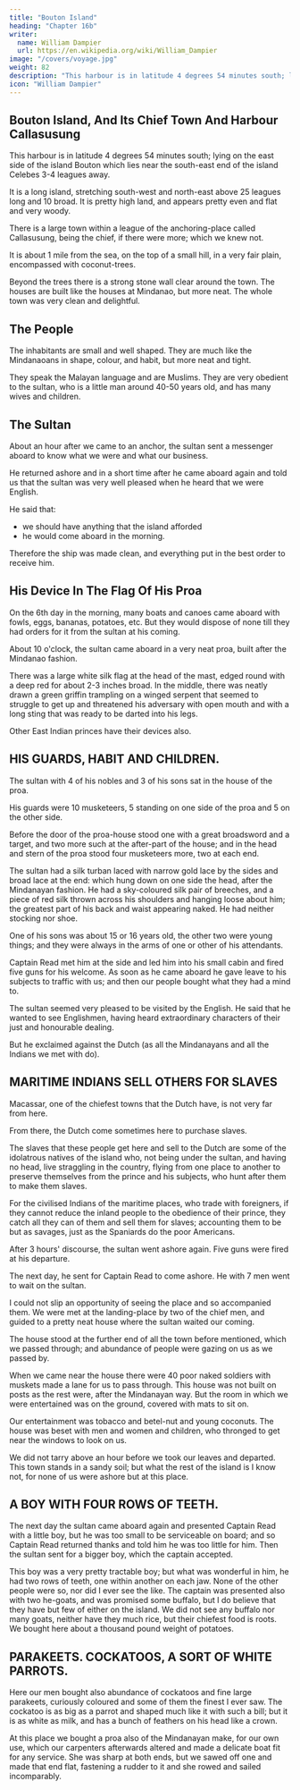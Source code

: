 ```yaml
---
title: "Bouton Island"
heading: "Chapter 16b"
writer:
  name: William Dampier
  url: https://en.wikipedia.org/wiki/William_Dampier
image: "/covers/voyage.jpg"
weight: 82
description: "This harbour is in latitude 4 degrees 54 minutes south; lying on the east side of the island Bouton. Which island lies near the south-east end of the island Celebes, distant from it about three or four leagues"
icon: "William Dampier"
---
```



## Bouton Island, And Its Chief Town And Harbour Callasusung

This harbour is in latitude 4 degrees 54 minutes south; lying on the east side of the island Bouton which lies near the south-east end of the island Celebes 3-4 leagues away. 

It is a long island, stretching south-west and north-east above 25 leagues long and 10 broad. It is pretty high land, and appears pretty even and flat and very woody.

There is a large town within a league of the anchoring-place called Callasusung, being the chief, if there were more; which we knew not.

It is about 1 mile from the sea, on the top of a small hill, in a very fair plain, encompassed with coconut-trees. 

Beyond the trees there is a strong stone wall clear around the town. The houses are built like the houses at Mindanao, but more neat. The whole town was very clean and delightful.


## The People

The inhabitants are small and well shaped. They are much like the Mindanaoans in shape, colour, and habit, but more neat and tight. 

They speak the Malayan language and are Muslims. They are very obedient to the sultan, who is a little man around 40-50 years old, and has many wives and children.


## The Sultan

About an hour after we came to an anchor, the sultan sent a messenger aboard to know what we were and what our business.

He returned ashore and in a short time after he came aboard again and told us that the sultan was very well pleased when he heard that we were English.

He said that:
- we should have anything that the island afforded
- he would come aboard in the morning. 

Therefore the ship was made clean, and everything put in the best order to receive him.


## His Device In The Flag Of His Proa

On the 6th day in the morning, many boats and canoes came aboard with fowls, eggs, bananas, potatoes, etc. But they would dispose of none till they had orders for it from the sultan at his coming. 

About 10 o'clock, the sultan came aboard in a very neat proa, built after the Mindanao fashion. 

There was a large white silk flag at the head of the mast, edged round with a deep red for about 2-3 inches broad. In the middle, there was neatly drawn a green griffin trampling on a winged serpent that seemed to struggle to get up and threatened his adversary with open mouth and with a long sting that was ready to be darted into his legs. 

Other East Indian princes have their devices also.


## HIS GUARDS, HABIT AND CHILDREN.

The sultan with 4 of his nobles and 3 of his sons sat in the house of the proa. 

His guards were 10 musketeers, 5 standing on one side of the proa and 5 on the other side. 

Before the door of the proa-house stood one with a great broadsword and a target, and two more such at the after-part of the house; and in the head and stern of the proa stood four musketeers more, two at each end.

The sultan had a silk turban laced with narrow gold lace by the sides and broad lace at the end: which hung down on one side the head, after the Mindanayan fashion. He had a sky-coloured silk pair of breeches, and a piece of red silk thrown across his shoulders and hanging loose about him; the greatest part of his back and waist appearing naked. He had neither stocking nor shoe. 

One of his sons was about 15 or 16 years old, the other two were young things; and they were always in the arms of one or other of his attendants.


Captain Read met him at the side and led him into his small cabin and fired five guns for his welcome. As soon as he came aboard he gave leave to his subjects to traffic with us; and then our people bought what they had a mind to.


<!-- ## THEIR DIFFERENT ESTEEM (AS THEY PRETEND) OF THE ENGLISH AND DUTCH -->

The sultan seemed very pleased to be visited by the English. He said that he wanted to see Englishmen, having heard extraordinary characters of their just and honourable dealing. 

But he exclaimed against the Dutch (as all the Mindanayans and all the Indians we met with do).

 <!-- and wished them at a greater distance. -->

## MARITIME INDIANS SELL OTHERS FOR SLAVES

Macassar, one of the chiefest towns that the Dutch have, is not very far from here.

From there, the Dutch come sometimes here to purchase slaves. 

The slaves that these people get here and sell to the Dutch are some of the idolatrous natives of the island who, not being under the sultan, and having no head, live straggling in the country, flying from one place to another to preserve themselves from the prince and his subjects, who hunt after them to make them slaves. 

For the civilised Indians of the maritime places, who trade with foreigners, if they cannot reduce the inland people to the obedience of their prince, they catch all they can of them and sell them for slaves; accounting them to be but as savages, just as the Spaniards do the poor Americans.


<!-- ## THEIR RECEPTION IN THE TOWN -->

After 3 hours' discourse, the sultan went ashore again. Five guns were fired at his departure.

The next day, he sent for Captain Read to come ashore. He with 7 men went to wait on the sultan.

I could not slip an opportunity of seeing the place and so accompanied them. We were met at the landing-place by two of the chief men, and guided to a pretty neat house where the sultan waited our coming.

The house stood at the further end of all the town before mentioned, which we passed through; and abundance of people were gazing on us as we passed by. 

When we came near the house there were 40 poor naked soldiers with muskets made a lane for us to pass through. This house was not built on posts as the rest were, after the Mindanayan way. But the room in which we were entertained was on the ground, covered with mats to sit on. 

Our entertainment was tobacco and betel-nut and young coconuts. The house was beset with men and women and children, who thronged to get near the windows to look on us.

We did not tarry above an hour before we took our leaves and departed. This town stands in a sandy soil; but what the rest of the island is I know not, for none of us were ashore but at this place.



## A BOY WITH FOUR ROWS OF TEETH.

The next day the sultan came aboard again and presented Captain Read with a little boy, but he was too small to be serviceable on board; and so Captain Read returned thanks and told him he was too little for him. Then the sultan sent for a bigger boy, which the captain accepted. 

This boy was a very pretty tractable boy; but what was wonderful in him, he had two rows of teeth, one within another on each jaw. None of the other people were so, nor did I ever see the like. The captain was presented also with two he-goats, and was promised some buffalo, but I do believe that they have but few of either on the island. We did not see any buffalo nor many goats, neither have they much rice, but their chiefest food is roots. We bought here about a thousand pound weight of potatoes.


## PARAKEETS. COCKATOOS, A SORT OF WHITE PARROTS.

Here our men bought also abundance of cockatoos and fine large parakeets, curiously coloured and some of them the finest I ever saw. The cockatoo is as big as a parrot and shaped much like it with such a bill; but it is as white as milk, and has a bunch of feathers on his head like a crown. 

At this place we bought a proa also of the Mindanayan make, for our own use, which our carpenters afterwards altered and made a delicate boat fit for any service. She was sharp at both ends, but we sawed off one and made that end flat, fastening a rudder to it and she rowed and sailed incomparably.

